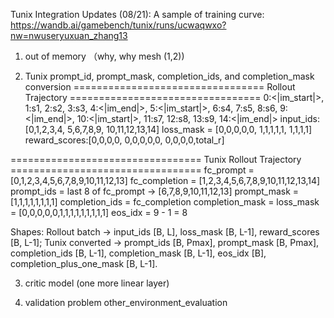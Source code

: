 Tunix Integration Updates (08/21): 
A sample of training curve: https://wandb.ai/gamebench/tunix/runs/ucwaqwxo?nw=nwuseryuxuan_zhang13
1. out of memory （why, why mesh (1,2))

2. Tunix prompt_id, prompt_mask, completion_ids, and completion_mask conversion
================================= Rollout Trajectory =================================
0:<|im_start|>, 1:s1, 2:s2, 3:s3, 4:<|im_end|>, 5:<|im_start|>, 6:s4, 7:s5, 8:s6, 9:<|im_end|>, 10:<|im_start|>, 11:s7, 12:s8, 13:s9, 14:<|im_end|>
input_ids: [0,1,2,3,4, 5,6,7,8,9, 10,11,12,13,14]
loss_mask = [0,0,0,0,0, 1,1,1,1,1, 1,1,1,1]
reward_scores:[0,0,0,0, 0,0,0,0,0, 0,0,0,0,total_r]

================================= Tunix Rollout Trajectory =================================
fc_prompt = [0,1,2,3,4,5,6,7,8,9,10,11,12,13]
fc_completion = [1,2,3,4,5,6,7,8,9,10,11,12,13,14]
prompt_ids     = last 8 of fc_prompt -> [6,7,8,9,10,11,12,13]
prompt_mask    = [1,1,1,1,1,1,1,1]
completion_ids   = fc_completion
completion_mask  = loss_mask
                = [0,0,0,0,0,1,1,1,1,1,1,1,1,1]
eos_idx = 9 - 1 = 8

Shapes: Rollout batch → input_ids [B, L], loss_mask [B, L-1], reward_scores [B, L-1]; Tunix converted → prompt_ids [B, Pmax], prompt_mask [B, Pmax], completion_ids [B, L-1], completion_mask [B, L-1], eos_idx [B], completion_plus_one_mask [B, L-1].


3. critic model (one more linear layer)

4. validation problem
other_environment_evaluation

